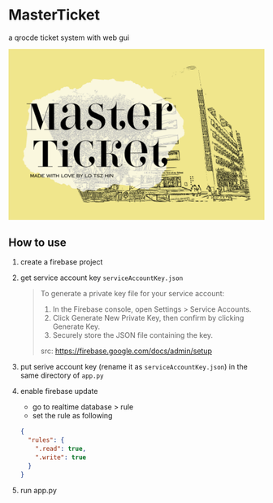 # MasterTicket
a qrocde ticket system with web gui

![Screenshot](/READMEFILE/header_image.png)

## How to use
1. create a firebase project
2. get service account key `serviceAccountKey.json`

   > To generate a private key file for your service account:
   > 
   > 1. In the Firebase console, open Settings > Service Accounts.
   > 2. Click Generate New Private Key, then confirm by clicking Generate Key.
   > 3. Securely store the JSON file containing the key.
   > 
   > src: https://firebase.google.com/docs/admin/setup

3. put serive account key (rename it as `serviceAccountKey.json`) in the same directory of `app.py`
4. enable firebase update
   - go to realtime database > rule
   - set the rule as following
    ```json
    {
      "rules": {
        ".read": true,
        ".write": true
      }
    }
    ```
5. run app.py
